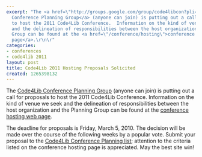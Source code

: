 ```yaml
---
excerpt: "The <a href=\"http://groups.google.com/group/code4libcon?pli=1\">Code4Lib
  Conference Planning Group</a> (anyone can join) is putting out a call for proposals
  to host the 2011 Code4Lib Conference.  Information on the kind of venue we seek
  and the delineation of responsibilities between the host organization and the Planning
  Group can be found at the <a href=\"/conference/hosting\">conference hosting web
  page</a>.\r\n\r"
categories:
- conferences
- code4lib 2011
layout: post
title: Code4Lib 2011 Hosting Proposals Solicited
created: 1265398132
---
```

The <a href="http://groups.google.com/group/code4libcon?pli=1">Code4Lib Conference Planning Group</a> (anyone can join) is putting out a call for proposals to host the 2011 Code4Lib Conference.  Information on the kind of venue we seek and the delineation of responsibilities between the host organization and the Planning Group can be found at the <a href="/conference/hosting">conference hosting web page</a>.

The deadline for proposals is Friday, March 5, 2010.  The decision will be made over the course of the following weeks by a popular vote. Submit your proposal to the <a href="mailto:code4libcon@googlegroups.com">Code4Lib Conference Planning list</a>; attention to the criteria listed on the conference hosting page is appreciated.  May the best site win!
